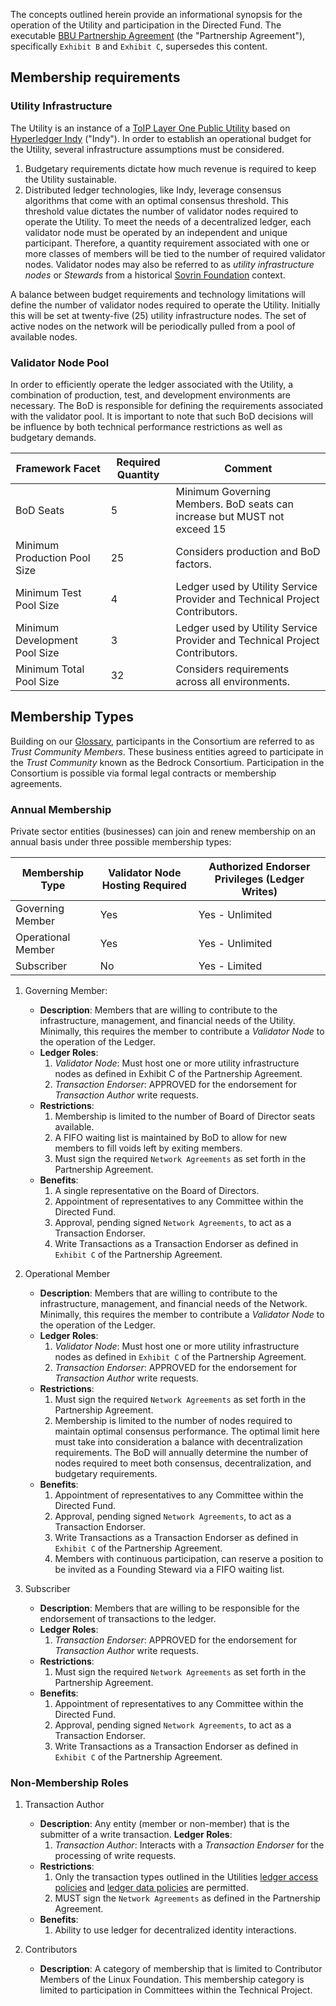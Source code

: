 The concepts outlined herein provide an informational synopsis for the operation of the Utility and participation in the Directed Fund. The executable [BBU Partnership Agreement](../gf_legal/contracts/bbu_partnership_agreement.docx) (the "Partnership Agreement"), specifically ```Exhibit B``` and ```Exhibit C```, supersedes this content.

## Membership requirements

### Utility Infrastructure
The Utility is an instance of a [ToIP Layer One Public Utility](https://github.com/hyperledger/aries-rfcs/tree/master/concepts/0289-toip-stack#layer-one-public-utilities-for-decentralized-identifiers-dids) based on [Hyperledger Indy](https://www.hyperledger.org/projects/hyperledger-indy) ("Indy"). In order to establish an operational budget for the Utility, several  infrastructure assumptions must be considered.

1. Budgetary requirements dictate how much revenue is required to keep the Utility sustainable.
2. Distributed ledger technologies, like Indy, leverage consensus algorithms that come with an optimal consensus threshold. This threshold value dictates the number of validator nodes required to operate the Utility. To meet the needs of a decentralized ledger, each validator node must be operated by an independent and unique participant. Therefore, a quantity requirement associated with one or more classes of members will be tied to the number of required validator nodes. Validator nodes may also be referred to as *utility infrastructure nodes* or *Stewards* from a historical [Sovrin Foundation](http://sovrin.org) context.

A balance between budget requirements and technology limitations will define the number of validator nodes required to operate the Utility. Initially this will be set at twenty-five (25) utility infrastructure nodes. The set of active nodes on the network will be periodically pulled from a pool of available nodes.

### Validator Node Pool
In order to efficiently operate the ledger associated with the Utility, a combination of production, test, and development environments are necessary. The BoD is responsible for defining the requirements associated with the validator pool. It is important to note that such BoD decisions will be influence by both technical performance restrictions as well as budgetary demands.

| Framework Facet | Required Quantity | Comment |
| --- | --- | --- |
| BoD Seats | 5 | Minimum Governing Members. BoD seats can increase but MUST not exceed 15 |
| Minimum Production Pool Size  | 25 | Considers production and BoD factors. |
| Minimum Test Pool Size  | 4 | Ledger used by Utility Service Provider and Technical Project Contributors.  |
| Minimum Development Pool Size | 3 | Ledger used by Utility Service Provider and Technical Project Contributors.||
| Minimum Total Pool Size | 32 | Considers requirements across all environments. |

## Membership Types

Building on our [Glossary](./glossary.md), participants in the Consortium are referred to as *Trust Community Members*. These business entities agreed to participate in the *Trust Community* known as the Bedrock Consortium. Participation in the Consortium is possible via formal legal contracts or membership agreements.

### Annual Membership

Private sector entities (businesses) can join and renew membership on an annual basis under three possible membership types:

| Membership Type | Validator Node Hosting Required | Authorized Endorser Privileges (Ledger Writes) |
| --- | --- | --- |
| Governing Member | Yes | Yes - Unlimited |
| Operational Member | Yes | Yes - Unlimited |
| Subscriber | No | Yes - Limited |

1. Governing Member:
    * **Description**: Members that are willing to contribute to the infrastructure, management, and financial needs of the Utility. Minimally, this requires the member to contribute a *Validator Node* to the operation of the Ledger.
    * **Ledger Roles**:
        1. *Validator Node*: Must host one or more utility infrastructure nodes as defined in Exhibit C of the Partnership Agreement.
        2. *Transaction Endorser*: APPROVED for the endorsement for *Transaction Author* write requests.
    * **Restrictions**:
        1. Membership is limited to the number of Board of Director seats available.
        2. A FIFO waiting list is maintained by BoD to allow for new members to fill voids left by exiting members.
        3. Must sign the required ```Network Agreements``` as set forth in the Partnership Agreement.
    * **Benefits**:
        1. A single representative on the Board of Directors.
        2. Appointment of representatives to any Committee within the Directed Fund.
        3. Approval, pending signed ```Network Agreements```, to act as a Transaction Endorser.
        4. Write Transactions as a Transaction Endorser as defined in ```Exhibit C``` of the Partnership Agreement.

2. Operational Member
    * **Description**: Members that are willing to contribute to the infrastructure, management, and financial needs of the Network. Minimally, this requires the member to contribute a *Validator Node* to the operation of the Ledger.
    * **Ledger Roles**:
        1. *Validator Node*: Must host one or more utility infrastructure nodes as defined in ```Exhibit C``` of the Partnership Agreement.
        2. *Transaction Endorser*: APPROVED for the endorsement for *Transaction Author* write requests.
    * **Restrictions**:
        1. Must sign the required ```Network Agreements``` as set forth in the Partnership Agreement.
        2. Membership is limited to the number of nodes required to maintain optimal consensus performance. The optimal limit here must take into consideration a balance with decentralization requirements. The BoD will annually determine the number of nodes required to meet both consensus, decentralization, and budgetary requirements.
    * **Benefits**:
        1. Appointment of representatives to any Committee within the Directed Fund.
        2. Approval, pending signed ```Network Agreements```, to act as a Transaction Endorser.
        3. Write Transactions as a Transaction Endorser as defined in ```Exhibit C``` of the Partnership Agreement.
        4. Members with continuous participation, can reserve a position to be invited as a Founding Steward via a FIFO waiting list.

3. Subscriber
    * **Description**: Members that are willing to be responsible for the endorsement of transactions to the ledger.
    * **Ledger Roles**:
        1. *Transaction Endorser*: APPROVED for the endorsement for *Transaction Author* write requests.
    * **Restrictions**:
        1. Must sign the required ```Network Agreements``` as set forth in the Partnership Agreement.
    * **Benefits**:
        1. Appointment of representatives to any Committee within the Directed Fund.
        2. Approval, pending signed ```Network Agreements```, to act as a Transaction Endorser.
        3. Write Transactions as a Transaction Endorser as defined in ```Exhibit C``` of the Partnership Agreement.

### Non-Membership Roles

1. Transaction Author
    * **Description**: Any entity (member or non-member) that is the submitter of a write transaction.
    **Ledger Roles**:
        1. *Transaction Author*: Interacts with a *Transaction Endorser* for the processing of write requests.
    * **Restrictions**:
        1. Only the transaction types outlined in the Utilities [ledger access policies](../gf_controlled/ledger_access_policies.md) and [ledger data policies](../gf_controlled/ledger_data_policies.md) are permitted.
        2. MUST sign the ```Network Agreements``` as defined in the Partnership Agreement.
    * **Benefits**:
        1. Ability to use ledger for decentralized identity interactions.  

2. Contributors
    * **Description**: A category of membership that is limited to Contributor Members of the Linux Foundation. This membership category is limited to participation in Committees within the Technical Project.
